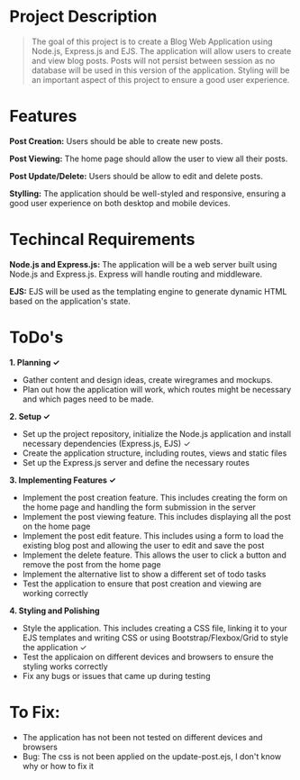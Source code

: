 
# Project Description

> The goal of this project is to create a Blog Web Application using Node.js, Express.js and EJS.
> The application will allow users to create and view blog posts. 
> Posts will not persist between session as no database will be used in this version of the application.
> Styling will be an important aspect of this project to ensure a good user experience.

# Features

**Post Creation:** Users should be able to create new posts.

**Post Viewing:** The home page should allow the user to view all their posts.

**Post Update/Delete:** Users should be allow to edit and delete posts.

**Stylling:** The application should be well-styled and responsive, ensuring a good user experience on both desktop and mobile devices.

# Techincal Requirements

**Node.js and Express.js:** The application will be a web server built using Node.js and Express.js. Express will handle routing and middleware.

**EJS:** EJS will be used as the templating engine to generate dynamic HTML based on the application's state.

# ToDo's
**1. Planning ✓**
- Gather content and design ideas, create wiregrames and mockups.
- Plan out how the application will work, which routes might be necessary and which pages need to be made.

**2. Setup ✓**
- Set up the project repository, initialize the Node.js application and install necessary dependencies (Express.js, EJS) ✓
- Create the application structure, including routes, views and static files
- Set up the Express.js server and define the necessary routes

**3. Implementing Features ✓**
- Implement the post creation feature. This includes creating the form on the home page and handling the form submission in the server
- Implement the post viewing feature. This includes displaying all the post on the home page
- Implement the post edit feature. This includes using a form to load the existing blog post and allowing the user to edit and save the post
- Implement the delete feature. This allows the user to click a button and remove the post from the home page
- Implement the alternative list to show a different set of todo tasks
- Test the application to ensure that post creation and viewing are working correctly

**4. Styling and Polishing**
- Style the application. This includes creating a CSS file, linking it to your EJS templates and writing CSS or using Bootstrap/Flexbox/Grid to style the application ✓
- Test the applicaion on different devices and browsers to ensure the styling works correctly
- Fix any bugs or issues that came up during testing

# To Fix:
- The application has not been not tested on different devices and browsers
- Bug: The css is not been applied on the update-post.ejs, I don't know why or how to fix it